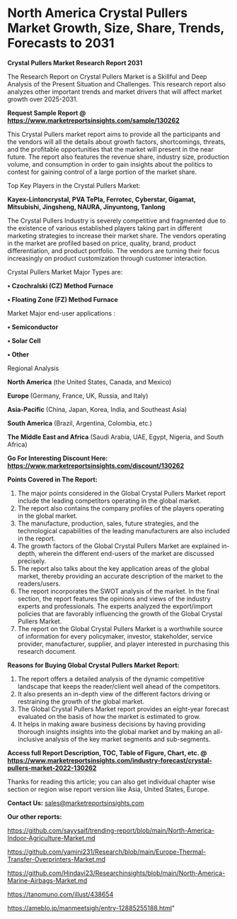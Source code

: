# North America Crystal Pullers Market Growth, Size, Share, Trends, Forecasts to 2031

<strong>Crystal Pullers Market Research Report 2031</strong>

The Research Report on Crystal Pullers Market is a Skillful and Deep Analysis of the Present Situation and Challenges. This research report also analyzes other important trends and market drivers that will affect market growth over 2025-2031.

<strong>Request Sample Report @ <a href=https://www.marketreportsinsights.com/sample/130262>https://www.marketreportsinsights.com/sample/130262</a></strong>

This Crystal Pullers market report aims to provide all the participants and the vendors will all the details about growth factors, shortcomings, threats, and the profitable opportunities that the market will present in the near future. The report also features the revenue share, industry size, production volume, and consumption in order to gain insights about the politics to contest for gaining control of a large portion of the market share.

Top Key Players in the Crystal Pullers Market:

<strong>Kayex-Lintoncrystal, PVA TePla, Ferrotec, Cyberstar, Gigamat, Mitsubishi, Jingsheng, NAURA, Jinyuntong, Tanlong</strong>

The Crystal Pullers Industry is severely competitive and fragmented due to the existence of various established players taking part in different marketing strategies to increase their market share. The vendors operating in the market are profiled based on price, quality, brand, product differentiation, and product portfolio. The vendors are turning their focus increasingly on product customization through customer interaction.

Crystal Pullers Market Major Types are:

<strong>• Czochralski (CZ) Method Furnace

• Floating Zone (FZ) Method Furnace</strong>

Market Major end-user applications :

<strong>• Semiconductor

• Solar Cell

• Other</strong>

Regional Analysis

</u><strong><b>North America</b></strong> (the United States, Canada, and Mexico)

<strong><b>Europe </b></strong>(Germany, France, UK, Russia, and Italy)

<strong><b>Asia-Pacific</b></strong> (China, Japan, Korea, India, and Southeast Asia)

<strong><b>South America</b></strong> (Brazil, Argentina, Colombia, etc.)

<strong><b>The Middle East and Africa</b></strong> (Saudi Arabia, UAE, Egypt, Nigeria, and South Africa)

<strong>Go For Interesting Discount Here: <a href=https://www.marketreportsinsights.com/discount/130262>https://www.marketreportsinsights.com/discount/130262</a></strong>

<strong>Points Covered in The Report:</strong>
<ol>
  <li>The major points considered in the Global Crystal Pullers Market report include the leading competitors operating in the global market.</li>
  <li>The report also contains the company profiles of the players operating in the global market.</li>
  <li>The manufacture, production, sales, future strategies, and the technological capabilities of the leading manufacturers are also included in the report.</li>
  <li>The growth factors of the Global Crystal Pullers Market are explained in-depth, wherein the different end-users of the market are discussed precisely.</li>
  <li>The report also talks about the key application areas of the global market, thereby providing an accurate description of the market to the readers/users.</li>
  <li>The report incorporates the SWOT analysis of the market. In the final section, the report features the opinions and views of the industry experts and professionals. The experts analyzed the export/import policies that are favorably influencing the growth of the Global Crystal Pullers Market.</li>
  <li>The report on the Global Crystal Pullers Market is a worthwhile source of information for every policymaker, investor, stakeholder, service provider, manufacturer, supplier, and player interested in purchasing this research document.</li>
</ol>
<strong>Reasons for Buying Global Crystal Pullers Market Report:</strong>

<ol>
  <li>The report offers a detailed analysis of the dynamic competitive landscape that keeps the reader/client well ahead of the competitors.</li>
  <li>It also presents an in-depth view of the different factors driving or restraining the growth of the global market.</li>
  <li>The Global Crystal Pullers Market report provides an eight-year forecast evaluated on the basis of how the market is estimated to grow.</li>
  <li>It helps in making aware business decisions by having providing thorough insights insights into the global market and by making an all-inclusive analysis of the key market segments and sub-segments.</li>
</ol>
<strong>Access full Report Description, TOC, Table of Figure, Chart, etc. @ <a href=https://www.marketreportsinsights.com/industry-forecast/crystal-pullers-market-2022-130262>https://www.marketreportsinsights.com/industry-forecast/crystal-pullers-market-2022-130262</a></strong>


Thanks for reading this article; you can also get individual chapter wise section or region wise report version like Asia, United States, Europe.

<strong>Contact Us:</strong>
sales@marketreportsinsights.com

<strong>Our other reports:</strong>

<a href=https://github.com/sayysaif/trending-report/blob/main/North-America-Indoor-Agriculture-Market.md>https://github.com/sayysaif/trending-report/blob/main/North-America-Indoor-Agriculture-Market.md</a>

<a href=https://github.com/yamini231/Research/blob/main/Europe-Thermal-Transfer-Overprinters-Market.md>https://github.com/yamini231/Research/blob/main/Europe-Thermal-Transfer-Overprinters-Market.md</a>

<a href=https://github.com/Hindavi23/Researchinsights/blob/main/North-America-Marine-Airbags-Market.md>https://github.com/Hindavi23/Researchinsights/blob/main/North-America-Marine-Airbags-Market.md</a>

<a href=https://tanomuno.com/illust/438654>https://tanomuno.com/illust/438654</a>

<a href=https://ameblo.jp/manmeetsigh/entry-12885255188.html>https://ameblo.jp/manmeetsigh/entry-12885255188.html</a>"
